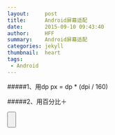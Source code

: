 ```yaml
---
layout:     post
title:      Android屏幕适配
date:       2015-09-10 09:43:40
author:     HFF  
summary:    Android屏幕适配
categories: jekyll
thumbnail:  heart
tags:
 - Android
---
```


#####1、用dp
px = dp * (dpi / 160)

#####2、用百分比＋
<pre class="brush:html;gutter: true;">
<Button
        android:text="@string/hello_world"
        android:layout_width="20%w"
        android:layout_height="10%h"/>
 </pre>
